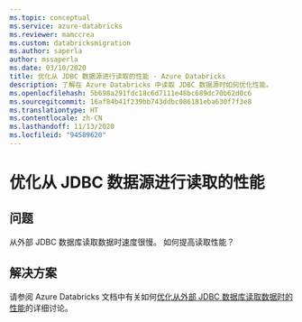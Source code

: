 ```yaml
---
ms.topic: conceptual
ms.service: azure-databricks
ms.reviewer: mamccrea
ms.custom: databricksmigration
ms.author: saperla
author: mssaperla
ms.date: 03/10/2020
title: 优化从 JDBC 数据源进行读取的性能 - Azure Databricks
description: 了解在 Azure Databricks 中读取 JDBC 数据源时如何优化性能。
ms.openlocfilehash: 5b698a291fdc18c6d7111e48bc689dc70b62d0c6
ms.sourcegitcommit: 16af84b41f239bb743ddbc086181eba630f7f3e8
ms.translationtype: HT
ms.contentlocale: zh-CN
ms.lasthandoff: 11/13/2020
ms.locfileid: "94589620"
---
```

# <a name="optimize-read-performance-from-jdbc-data-sources"></a>优化从 JDBC 数据源进行读取的性能

## <a name="problem"></a>问题

从外部 JDBC 数据库读取数据时速度很慢。 如何提高读取性能？

## <a name="solution"></a>解决方案

请参阅 Azure Databricks 文档中有关如何[优化从外部 JDBC 数据库读取数据时的性能](/databricks/data/data-sources/sql-databases#optimize-performance-when-reading-data)的详细讨论。